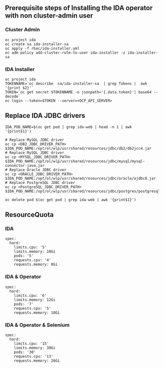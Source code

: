 ## Prerequisite steps of Installing the IDA operator with non cluster-admin user

### Cluster Admin 


```
oc project ida
oc create sa ida-installer-sa
oc apply -f rbac/ida-installer.yml
oc adm policy add-cluster-role-to-user ida-installer -z ida-installer-sa
```

### IDA Installer

```
oc project ida
TOKENNAME=`oc describe  sa/ida-installer-sa  | grep Tokens |  awk '{print $2}'`
TOKEN=`oc get secret $TOKENNAME -o jsonpath='{.data.token}'| base64 --decode`
oc login --token=$TOKEN --server=<OCP_API_SERVER>
```

## Replace IDA JDBC drivers
```
IDA_POD_NAME=$(oc get pod | grep ida-web | head -n 1 | awk '{print$1}')

# Replace MySQL JDBC driver
oc cp <DB2_JDBC_DRIVER_PATH> $IDA_POD_NAME:/opt/ol/wlp/usr/shared/resources/jdbc/db2/db2jcc4.jar
# Replace MySQL JDBC driver
oc cp <MYSQL_JDBC_DRIVER_PATH> $IDA_POD_NAME:/opt/ol/wlp/usr/shared/resources/jdbc/mysql/mysql-connector-java.jar
# Replace Oracle JDBC driver
oc cp <ORACLE_JDBC_DRIVER_PATH> $IDA_POD_NAME:/opt/ol/wlp/usr/shared/resources/jdbc/oracle/ojdbc8.jar
# Replace PostgreSQL JDBC driver
oc cp <PostgreSQL_JDBC_DRIVER_PATH> $IDA_POD_NAME:/opt/ol/wlp/usr/shared/resources/jdbc/postgres/postgresql.jar

oc delete pod $(oc get pod | grep ida-web | awk '{print$1}')

```


## ResourceQuota

### IDA

```
spec:
  hard:
    limits.cpu: '5'
    limits.memory: 10Gi
    pods: '5'
    requests.cpu: '4'
    requests.memory: 8Gi
```

### IDA & Operator

```
spec:
  hard:
    limits.cpu: '6'
    limits.memory: 12Gi
    pods: '7'
    requests.cpu: '5'
    requests.memory: 10Gi
```

### IDA & Operator & Selenium

```
spec:
  hard:
    limits.cpu: '15'
    limits.memory: 30Gi
    pods: '30'
    requests.cpu: '13'
    requests.memory: 26Gi
```
